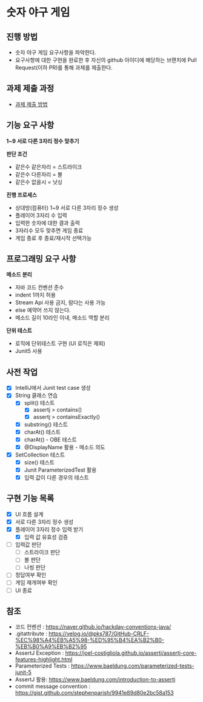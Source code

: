# 숫자 야구 게임
## 진행 방법
* 숫자 야구 게임 요구사항을 파악한다.
* 요구사항에 대한 구현을 완료한 후 자신의 github 아이디에 해당하는 브랜치에 Pull Request(이하 PR)를 통해 과제를 제출한다.

## 과제 제출 과정
* [과제 제출 방법](https://github.com/next*step/nextstep*docs/tree/master/precourse)

## 기능 요구 사항
**1~9 서로 다른 3자리 정수 맞추기**   

**판단 조건**   
* 같은수 같은자리 = 스트라이크
* 같은수 다른자리 = 볼
* 같은수 없을시 = 낫싱   

**진행 프로세스**
* 상대방(컴퓨터) 1~9 서로 다른 3자리 정수 생성
* 플레이어 3자리 수 입력
* 입력한 숫자에 대한 결과 출력
* 3자리수 모두 맞추면 게임 종료
* 게임 종료 후 종료/재시작 선택가능

## 프로그래밍 요구 사항

**메소드 분리**   
* 자바 코드 컨벤션 준수   
* indent 1까지 허용   
* Stream Api 사용 금지, 람다는 사용 가능   
* else 예약어 쓰지 않는다.   
* 메소드 길이 10라인 이내, 메소드 역할 분리   
   
**단위 테스트**   
* 로직에 단위테스트 구현 (UI 로직은 제외)   
* Junit5 사용   

## 사전 작업
* [x] IntelliJ에서 Junit test case 생성 
* [x] String 클래스 연습
    * [x] split() 테스트
        * [x] assertj > contains()
        * [x] assertj > containsExactly()
    * [x] substring() 테스트
    * [x] charAt() 테스트
    * [x] charAt() - OBE 테스트
    * [x] @DisplayName 활용 - 메소드 의도
* [x] SetCollection 테스트
    * [x] size() 테스트
    * [x] Junit ParameterizedTest 활용
    * [x] 입력 값이 다른 경우의 테스트
    
## 구현 기능 목록   
* [x] UI 흐름 설계
* [x] 서로 다른 3자리 정수 생성
* [x] 플레이어 3자리 정수 입력 받기
    * [x] 입력 값 유효성 검증
* [ ] 입력값 판단
    * [ ]  스트라이크 판단
    * [ ]  볼 판단
    * [ ]  나씽 판단 
* [ ]  정답여부 확인
* [ ]  게임 재개여부 확인
* [ ]  UI 종료

## 참조
* 코드 컨벤션 : <https://naver.github.io/hackday-conventions-java/>   
* .gitattribute : <https://velog.io/@pks787/GitHub-CRLF-%EC%98%A4%EB%A5%98-%ED%95%B4%EA%B2%B0-%EB%B0%A9%EB%B2%95>
* AssertJ Exception : <https://joel-costigliola.github.io/assertj/assertj-core-features-highlight.html>
* Parameterized Tests : <https://www.baeldung.com/parameterized-tests-junit-5>
* AssertJ 활용: <https://www.baeldung.com/introduction-to-assertj>
* commit message convention : <https://gist.github.com/stephenparish/9941e89d80e2bc58a153>
